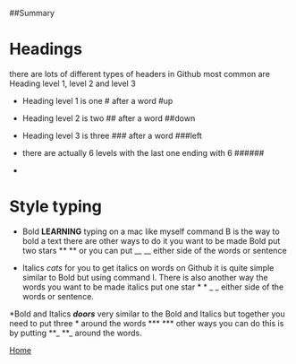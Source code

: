 ##Summary 

# Headings 

there are lots of different types of headers in Github most common are Heading level 1, level 2 and level 3 
* Heading level 1 is one # after a word #up
* Heading level 2 is two ## after a word ##down
* Heading level 3 is three ### after a word ###left

* there are actually 6 levels with the last one ending with 6 ######

* 

# Style typing 
* Bold **LEARNING** typing on a mac like myself  command B is the way to bold a text there are other ways to do it you want to be made Bold put two stars ** ** or you can put __ __ either side of the words or sentence 
  
* Italics *cats* for you to get italics on words on Github it is quite simple similar to Bold but using command I. There is also another way the words you want to be made italics put one star * *  _ _ either side of the words or sentence. 

*Bold and Italics ***doors*** very similar to the Bold and Italics but together you need to put three * around the words *** *** other ways you can do this is by putting **_ **_ around the words.

[Home](README.md)

